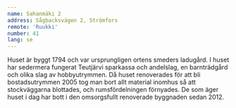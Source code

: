 ```yaml
---
name: Sahanmäki 2
address: Sågbacksvägen 2, Strömfors
remote: 'Ruukki'
number: 41
lang: se
---
```

Huset är byggt 1794 och var ursprungligen ortens smeders ladugård. I huset har sedermera fungerat Teutjärvi sparkassa och andelslag, en barnträdgård och olika slag av hobbyutrymmen. Då huset renoverades för att bli bostadsutrymmen 2005 tog man bort allt material inomhus så att stockväggarna blottades, och rumsfördelningen förnyades. De som äger huset i dag har bott i den omsorgsfullt renoverade byggnaden sedan 2012.

